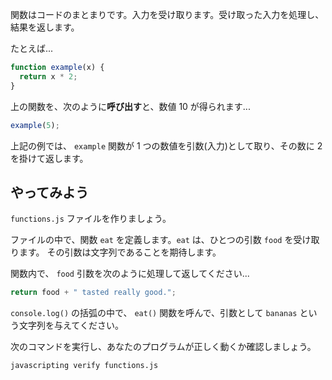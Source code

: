 関数はコードのまとまりです。入力を受け取ります。受け取った入力を処理し、結果を返します。

たとえば...

```js
function example(x) {
  return x * 2;
}
```

上の関数を、次のように**呼び出す**と、数値 10 が得られます...

```js
example(5);
```

上記の例では、 `example` 関数が 1 つの数値を引数(入力)として取り、その数に 2 を掛けて返します。

## やってみよう

`functions.js` ファイルを作りましょう。

ファイルの中で、関数 `eat` を定義します。`eat` は、ひとつの引数 `food` を受け取ります。
その引数は文字列であることを期待します。

関数内で、 `food` 引数を次のように処理して返してください...

```js
return food + " tasted really good.";
```

`console.log()` の括弧の中で、 `eat()` 関数を呼んで、引数として `bananas` という文字列を与えてください。

次のコマンドを実行し、あなたのプログラムが正しく動くか確認しましょう。

```bash
javascripting verify functions.js
```
